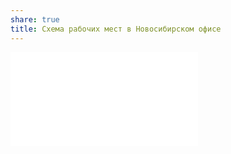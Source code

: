 ```yaml
---
share: true
title: Схема рабочих мест в Новосибирском офисе
---
```

![Схема бюро exc](../%D0%A1%D1%85%D0%B5%D0%BC%D0%B0%20%D0%B1%D1%8E%D1%80%D0%BE%20exc.md)